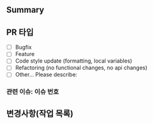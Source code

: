 ## Summary


## PR 타입

- [ ] Bugfix
- [ ] Feature
- [ ] Code style update (formatting, local variables)
- [ ] Refactoring (no functional changes, no api changes)
- [ ] Other... Please describe:

### 관련 이슈: 이슈 번호

  
## 변경사항(작업 목록)

